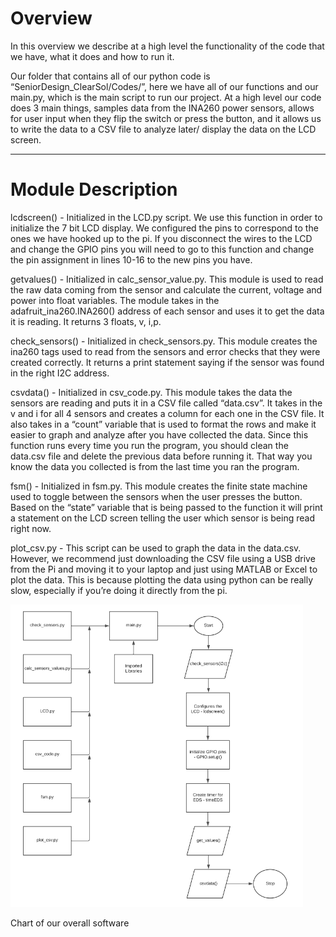 # Overview

In this overview we describe at a high level the functionality of the code that we have, what it does and how to run it.

Our folder that contains all of our python code is “SeniorDesign_ClearSol/Codes/”, here we have all of our functions and our main.py, which is the main script to run our project. At a high level our code does 3 main things, samples data from the INA260 power sensors, allows for user input when they flip the switch or press the button, and it allows us to write the data to a CSV file to analyze later/ display the data on the LCD screen.

---

# Module Description

lcdscreen() - Initialized in the LCD.py script. We use this function in order to initialize the 7 bit LCD display. We configured the pins to correspond to the ones we have hooked up to the pi. If you disconnect the wires to the LCD and change the GPIO pins you will need to go to this function and change the pin assignment in lines 10-16 to the new pins you have.

getvalues() - Initialized in calc_sensor_value.py. This module is used to read the raw data coming from the sensor and calculate the current, voltage and power into float variables. The module takes in the adafruit_ina260.INA260() address of each sensor and uses it to get the data it is reading. It returns 3 floats, v, i,p.

check_sensors() - Initialized in check_sensors.py. This module creates the ina260 tags used to read from the sensors and error checks that they were created correctly. It returns a print statement saying if the sensor was found in the right I2C address.

csvdata() - Initialized in csv_code.py. This module takes the data the sensors are reading and puts it in a CSV file called “data.csv”. It takes in the v and i for all 4 sensors and creates a column for each one in the CSV file. It also takes in a “count” variable that is used to format the rows and make it easier to graph and analyze after you have collected the data. Since this function runs every time you run the program, you should clean the data.csv file and delete the previous data before running it. That way you know the data you collected is from the last time you ran the program.

fsm() - Initialized in fsm.py. This module creates the finite state machine used to toggle between the sensors when the user presses the button. Based on the “state” variable that is being passed to the function it will print a statement on the LCD screen telling the user which sensor is being read right now.

plot_csv.py - This script can be used to graph the data in the data.csv. However, we recommend just downloading the CSV file using a USB drive from the Pi and moving it to your laptop and just using MATLAB or Excel to plot the data. This is because plotting the data using python can be really slow, especially if you’re doing it directly from the pi.

![Software flow chart](/images/softwareflowchart.png)

Chart of our overall software 
